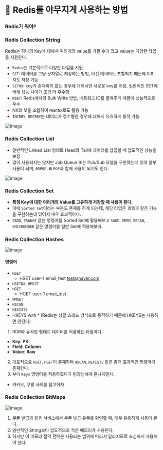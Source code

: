 # :pushpin: Redis를 야무지게 사용하는 방법 

### Redis가 뭐야?


### Redis Collection String
Redis는 하나의 Key에 대해서 여러개의 value를 가질 수가 있고 value는 다양한 타입을 지원한다.

- `Redis`는 기본적으로 다양한 타입을 지원
- `SET`: 데이터를 그냥 문자열로 저장하는 방법, 이진 데이터도 포함되기 때문에 이미지도 저장 가능
- `SETNX`: key가 존재하지 않는 경우에 대해서만 새로운 key를 저장, 일반적인 SET에 비해 성능 차이가 조금 더 우수함
- `MSET`: Redis에서의 Bulk Write 방법, 네트워크 IO를 줄여주기 때문에 성능적으로 우수
- NX와 M을 조합하여 `MSETNX`로도 활용 가능
- `INCRBY`, `DECRBY`는 데이터가 정수형인 경우에 대해서 유효하게 동작 가능 

![image](../images/string.png)


### Redis Collection List
- 일반적인 Linked List 형태로 Head와 Tail에 데이터를 삽입할 때 압도적인 성능을 보장
- 많이 사용되지는 않지만 Job Queue 또는 Pub/Sub 모델을 구현하는데 있어 일부 사용이 되며, `BRPOP`, `BLPOP`과 함께 사용이 되기도 한다.

![image](../images/list.png)


### Redis Collection Set
- **특정 Key에 대한 여러개의 Value를 고유하게 저장할 때 사용이 된다.**
- 이때 `Sorted Set`이라는 부분도 존재를 하게 되는데, 해당 타입은 *랭킹*과 같은 기능을 구현하는데 있어서 매우 효과적이다.
- `ZADD`, `ZRANGE` 같은 명령어를 Sorted Set에 활용해보고 `SADD`, `SREM`, `SSCAN`, `SMISMEMBER` 같은 명령어를 일반 Set에 적용해보자.


### Redis Collection Hashes

![image](../images/hashes.png)

#### 명령어
- `HSET`
  - HSET user-1 email_test test@naver.com
- `HSETNX`, `HMEST`
- `HGET`
  - HGET user-1 email_test
- `HMGET`
- `HSCAN`
- `HEXISTS`
- HKEYS with * (Redis는 싱글 스레드 방식으로 동작하기 때문에 HKEYS는 사용하면 안된다)

1. RDB와 유사한 형태로 데이터를 저장하는 타입이다.
- **Key**: **PK**
- **Field**: **Column**
- **Value**: **Raw**

2. 대표적으로 `HSET`, `HGET`이 존재하며 `HSCAN`, `HEXISTS` 같은 좀더 효과적인 명령어가 존재한다.
3. 부디 `Keys` 명령어를 적용하였다가 팀장님에게 혼나지말자.
- 카카오, 쿠팡 사례를 참고하자

### Redis Collection BitMaps
![image](../images/bitmap.png)

1. 쿠폰 발급과 같은 서비스에서 쿠폰 발급 유무를 확인할 때, 매우 유용하게 사용이 된다.
2. 일반적인 String보다 압도적으로 적은 메모리가 사용된다.
3. 하지만 이 메모리 절약 전략은 사용되는 범위에 따라서 달라지므로 조심해서 사용해야 한다.
